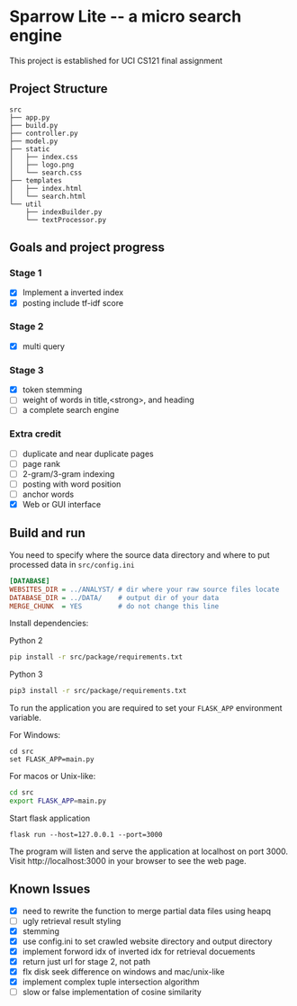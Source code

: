 # Sparrow Lite -- a micro search engine
This project is established for UCI CS121 final assignment
## Project Structure
```
src
├── app.py
├── build.py
├── controller.py
├── model.py
├── static
│   ├── index.css
│   ├── logo.png
│   └── search.css
├── templates
│   ├── index.html
│   └── search.html
└── util
    ├── indexBuilder.py
    └── textProcessor.py
```
## Goals and project progress
### Stage 1
- [x] Implement a inverted index
- [x] posting include tf-idf score
### Stage 2
- [x] multi query
### Stage 3
- [x] token stemming
- [ ] weight of words in title,\<strong>, and heading
- [ ] a complete search engine
### Extra credit
- [ ] duplicate and near duplicate pages
- [ ] page rank
- [ ] 2-gram/3-gram indexing
- [ ] posting with word position
- [ ] anchor words
- [x] Web or GUI interface
## Build and run
You need to specify where the source data directory and where to put processed data in `src/config.ini`

```ini
[DATABASE]
WEBSITES_DIR = ../ANALYST/ # dir where your raw source files locate
DATABASE_DIR = ../DATA/    # output dir of your data   
MERGE_CHUNK  = YES         # do not change this line
```



Install dependencies:

Python 2
```bash
pip install -r src/package/requirements.txt
```
Python 3
```bash
pip3 install -r src/package/requirements.txt
```

To run the application you are required to set your `FLASK_APP` environment variable.

For Windows:

```batch
cd src
set FLASK_APP=main.py
```
For macos or Unix-like:
```bash
cd src
export FLASK_APP=main.py
```
Start flask application
```
flask run --host=127.0.0.1 --port=3000
```
The program will listen and serve the application at localhost on port 3000. Visit http://localhost:3000 in your browser to see the web page.
## Known Issues
- [x] need to rewrite the function to merge partial data files using heapq
- [ ] ugly retrieval result styling
- [x] stemming
- [x] use config.ini to set crawled website directory and output directory
- [x] implement forword idx of inverted idx for retrieval docuements
- [x] return just url for stage 2, not path
- [x] flx disk seek difference on windows and mac/unix-like
- [x] implement complex tuple intersection algorithm
- [ ] slow or false implementation of cosine similarity